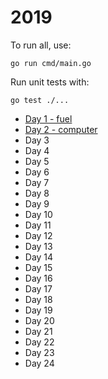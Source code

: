 # 2019

To run all, use:

```shell
go run cmd/main.go
```

Run unit tests with:

```shell
go test ./...
```

- [Day 1 - fuel](pkg/fuel)
- [Day 2 - computer](pkg/computer)
- Day 3
- Day 4
- Day 5
- Day 6
- Day 7
- Day 8
- Day 9
- Day 10
- Day 11
- Day 12
- Day 13
- Day 14
- Day 15
- Day 16
- Day 17
- Day 18
- Day 19
- Day 20
- Day 21
- Day 22
- Day 23
- Day 24
